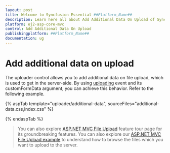 ```yaml
---
layout: post
title: Welcome to Syncfusion Essential ##Platform_Name##
description: Learn here all about Add Additional Data On Upload of Syncfusion Essential ##Platform_Name## widgets based on HTML5 and jQuery.
platform: ej2-asp-core-mvc
control: Add Additional Data On Upload
publishingplatform: ##Platform_Name##
documentation: ug
---
```



# Add additional data on upload

The uploader control allows you to add additional data on file upload, which is used to get in the server-side.
By using [uploading](https://help.syncfusion.com/cr/aspnetcore-js2/Syncfusion.EJ2.Inputs.Uploader.html#Syncfusion_EJ2_Inputs_Uploader_Uploading) event and its customFormData argument, you can achieve this behavior. Refer to the following example.

{% aspTab template="uploader/additional-data", sourceFiles="additional-data.css,index.css" %}

{% endaspTab %}

> You can also explore [ASP.NET MVC File Upload](https://www.syncfusion.com/aspnet-mvc-ui-controls/file-upload) feature tour page for its groundbreaking features. You can also explore our [ASP.NET MVC File Upload example](https://ej2.syncfusion.com/aspnetmvc/Uploader/DefaultFunctionalities#/material) to understand how to browse the files which you want to upload to the server.